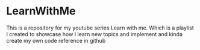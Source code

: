 # LearnWithMe
This is a repository for my youtube series Learn with me. Which is a playlist I created to showcase how I learn new topics and implement and kinda create my own code reference in github 



